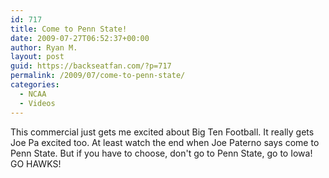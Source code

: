 ```yaml
---
id: 717
title: Come to Penn State!
date: 2009-07-27T06:52:37+00:00
author: Ryan M.
layout: post
guid: https://backseatfan.com/?p=717
permalink: /2009/07/come-to-penn-state/
categories:
  - NCAA
  - Videos
---
```


<div class="entry">
  <p>
  </p>

  <p>
    This commercial just gets me excited about Big Ten Football. It really gets Joe Pa excited too. At least watch the end when Joe Paterno says come to Penn State. But if you have to choose, don't go to Penn State, go to Iowa! GO HAWKS!
  </p>
</div>
